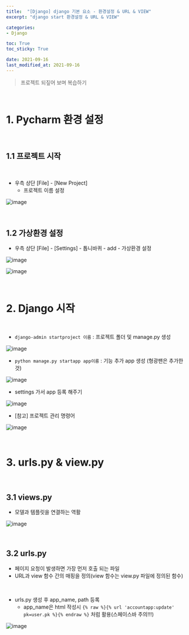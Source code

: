 ```yaml
---
title:  "[Django] django 기본 요소 - 환경설정 & URL & VIEW"
excerpt: "django start 환경설정 & URL & VIEW"

categories:
- Django

toc: True
toc_sticky: True

date: 2021-09-16
last_modified_at: 2021-09-16
---
```


> 프로젝트 되짚어 보며 복습하기

<br>

# 1. Pycharm 환경 설정

<br>

## 1.1 프로젝트 시작

<br>

- 우측 상단 [File]  - [New Project]
  - 프로젝트 이름 설정
  

![image](https://user-images.githubusercontent.com/76996686/133510649-f066de96-7040-46e4-aa1d-095c6f0f9e04.png)

<br>

## 1.2 가상환경 설정

- 우측 상단 [File]  - [Settings] - 톱니바퀴 - add - 가상환경 설정

![image](https://user-images.githubusercontent.com/76996686/133511264-df30ec34-5d6d-442a-955b-854e70f6bd2e.png)

![image](https://user-images.githubusercontent.com/76996686/133511381-1b5846d0-a8a5-4d94-b663-7e817e64b992.png)

<br>

# 2. Django 시작

<br>

- `django-admin startproject 이름` : 프로젝트 폴더 및 manage.py 생성

![image](https://user-images.githubusercontent.com/76996686/133512823-70ca648c-5617-4640-8e29-75d1ab21d39b.png)

- `python manage.py startapp app이름` : 기능 추가 app 생성 (형광팬은 추가한 것)

![image](https://user-images.githubusercontent.com/76996686/133513304-ed2f9f2d-1710-4094-94f5-70f7f4091f4d.png)

- settings 가서 app 등록 해주기

![image](https://user-images.githubusercontent.com/76996686/133514518-2383b95a-f36e-4152-a25a-af63fd9db430.png)

- [참고] 프로젝트 관리 명령어

![image](https://user-images.githubusercontent.com/76996686/133520156-4b90446c-d1b9-4c7f-a497-6abf9920846a.png)


<br>

# 3. urls.py & view.py 

<br>

## 3.1 views.py

- 모델과 템플릿을 연결하는 역활

![image](https://user-images.githubusercontent.com/76996686/133522269-e9db51d6-8a23-4316-973c-946e4bf6f41d.png)


<br>

## 3.2 urls.py 

- 페이지 요청이 발생하면 가장 먼저 호출 되는 파일
- URL과 view 함수 간의 매핑을 정의(view 함수는 view.py 파일에 정의된 함수)

<br>

- urls.py 생성 후 app_name, path 등록
  - app_name은 html 작성시 `{% raw %}{% url 'accountapp:update' pk=user.pk %}{% endraw %}` 처럼 활용(스페이스바 주의!!!)

![image](https://user-images.githubusercontent.com/76996686/133516027-cc970ed2-c8c2-4d37-bae9-a910b39b5b78.png)
